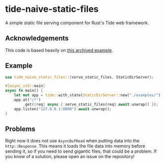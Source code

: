 # tide-naive-static-files
A simple static file serving component for Rust's Tide web framework.

## Acknowledgements 
This code is based heavily on [this archived example](https://github.com/http-rs/tide/blob/4aec5fe2bb6b8202f7ae48e416eeb37345cf029f/backup/examples/staticfile.rs).

## Example
```rust
use tide_naive_static_files::{serve_static_files, StaticDirServer};

#[async_std::main]
async fn main() {
    let mut app = tide::with_state(StaticDirServer::new("./examples/").unwrap());
    app.at("/*")
        .get(|req| async { serve_static_files(req).await.unwrap() });
    app.listen("127.0.0.1:8000").await.unwrap();
}
```

## Problems
Right now it does not use `AsyncBufRead` when putting data into the `http::Response`. This means it loads the file data into memory before sending it, so if you need to send gigantic files, that could be a problem. If you know of a solution, please open an issue on the repository!